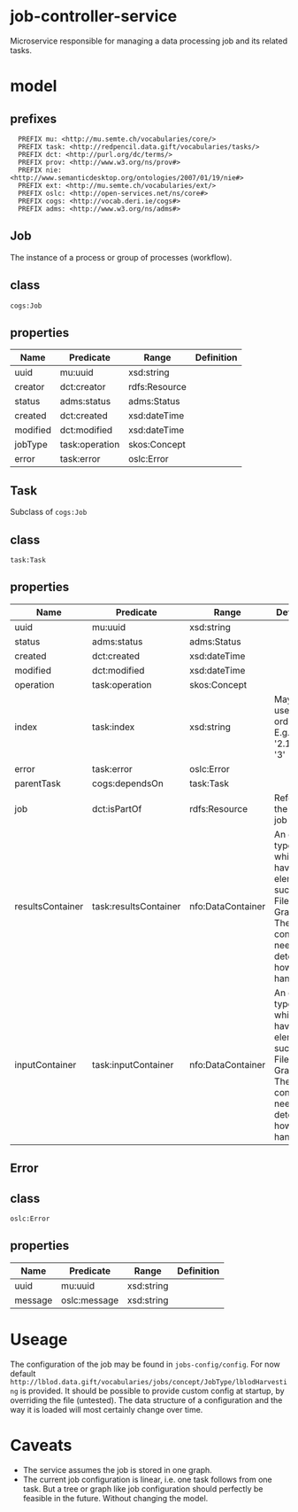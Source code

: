 # job-controller-service
Microservice responsible for managing a data processing job and its related tasks.

# model

## prefixes
```
  PREFIX mu: <http://mu.semte.ch/vocabularies/core/>
  PREFIX task: <http://redpencil.data.gift/vocabularies/tasks/>
  PREFIX dct: <http://purl.org/dc/terms/>
  PREFIX prov: <http://www.w3.org/ns/prov#>
  PREFIX nie: <http://www.semanticdesktop.org/ontologies/2007/01/19/nie#>
  PREFIX ext: <http://mu.semte.ch/vocabularies/ext/>
  PREFIX oslc: <http://open-services.net/ns/core#>
  PREFIX cogs: <http://vocab.deri.ie/cogs#>
  PREFIX adms: <http://www.w3.org/ns/adms#>
```

## Job
The instance of a process or group of processes (workflow).

## class
`cogs:Job`

## properties

Name | Predicate | Range | Definition
--- | --- | --- | ---
uuid |mu:uuid | xsd:string
creator | dct:creator | rdfs:Resource
status | adms:status | adms:Status
created | dct:created | xsd:dateTime
modified | dct:modified | xsd:dateTime
jobType | task:operation | skos:Concept
error | task:error | oslc:Error

## Task
Subclass of `cogs:Job`

## class
`task:Task`

## properties

Name | Predicate | Range | Definition
--- | --- | --- | ---
uuid |mu:uuid | xsd:string
status | adms:status | adms:Status
created | dct:created | xsd:dateTime
modified | dct:modified | xsd:dateTime
operation | task:operation | skos:Concept
index | task:index | xsd:string | May be used for orderering. E.g. : '1', '2.1', '2.2', '3'
error | task:error | oslc:Error
parentTask| cogs:dependsOn | task:Task
job | dct:isPartOf | rdfs:Resource | Refer to the parent job
resultsContainer | task:resultsContainer | nfo:DataContainer | An generic type, which may have elements such as File, Graph. The consumer needs to determine how to handle it.
inputContainer | task:inputContainer | nfo:DataContainer | An generic type, which may have elements such as File, Graph. The consumer needs to determine how to handle it.

## Error

## class
`oslc:Error`

## properties
Name | Predicate | Range | Definition
--- | --- | --- | ---
uuid |mu:uuid | xsd:string
message | oslc:message | xsd:string


# Useage
The configuration of the job may be found in `jobs-config/config`.
For now default `http://lblod.data.gift/vocabularies/jobs/concept/JobType/lblodHarvesting` is provided.
It should be possible to provide custom config at startup, by overriding the file (untested).
The data structure of a configuration and the way it is loaded will most certainly change over time.

# Caveats
- The service assumes the job is stored in one graph.
- The current job configuration is linear, i.e. one task follows from one task. But a tree or graph like job configuration should perfectly be feasible in the future. Without changing the model.
